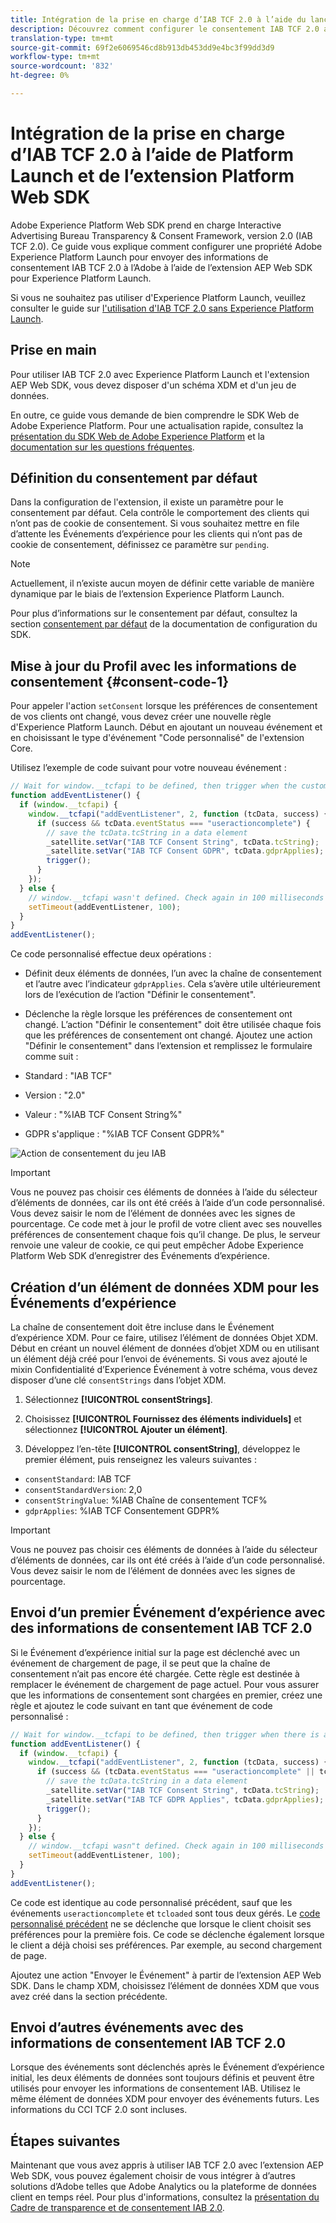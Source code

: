 ```yaml
---
title: Intégration de la prise en charge d’IAB TCF 2.0 à l’aide du lancement de la plate-forme et de l’extension Platform Web SDK
description: Découvrez comment configurer le consentement IAB TCF 2.0 avec Adobe Experience Platform Launch et l’extension Adobe Experience Platform Web SDK.
translation-type: tm+mt
source-git-commit: 69f2e6069546cd8b913db453dd9e4bc3f99dd3d9
workflow-type: tm+mt
source-wordcount: '832'
ht-degree: 0%

---
```



# Intégration de la prise en charge d’IAB TCF 2.0 à l’aide de Platform Launch et de l’extension Platform Web SDK

Adobe Experience Platform Web SDK prend en charge Interactive Advertising Bureau Transparency &amp; Consent Framework, version 2.0 (IAB TCF 2.0). Ce guide vous explique comment configurer une propriété Adobe Experience Platform Launch pour envoyer des informations de consentement IAB TCF 2.0 à l’Adobe à l’aide de l’extension AEP Web SDK pour Experience Platform Launch.

Si vous ne souhaitez pas utiliser d&#39;Experience Platform Launch, veuillez consulter le guide sur [l&#39;utilisation d&#39;IAB TCF 2.0 sans Experience Platform Launch](./without-launch.md).

## Prise en main

Pour utiliser IAB TCF 2.0 avec Experience Platform Launch et l&#39;extension AEP Web SDK, vous devez disposer d&#39;un schéma XDM et d&#39;un jeu de données.

En outre, ce guide vous demande de bien comprendre le SDK Web de Adobe Experience Platform. Pour une actualisation rapide, consultez la [présentation du SDK Web de Adobe Experience Platform](../../home.md) et la [documentation sur les questions fréquentes](../../web-sdk-faq.md).

## Définition du consentement par défaut

Dans la configuration de l&#39;extension, il existe un paramètre pour le consentement par défaut. Cela contrôle le comportement des clients qui n’ont pas de cookie de consentement. Si vous souhaitez mettre en file d’attente les Événements d’expérience pour les clients qui n’ont pas de cookie de consentement, définissez ce paramètre sur `pending`.

>[!NOTE]
>
>Actuellement, il n’existe aucun moyen de définir cette variable de manière dynamique par le biais de l’extension Experience Platform Launch.

Pour plus d’informations sur le consentement par défaut, consultez la section [consentement par défaut](../../fundamentals/configuring-the-sdk.md#default-consent) de la documentation de configuration du SDK.

## Mise à jour du Profil avec les informations de consentement {#consent-code-1}

Pour appeler l&#39;action `setConsent` lorsque les préférences de consentement de vos clients ont changé, vous devez créer une nouvelle règle d&#39;Experience Platform Launch. Début en ajoutant un nouveau événement et en choisissant le type d&#39;événement &quot;Code personnalisé&quot; de l&#39;extension Core.

Utilisez l’exemple de code suivant pour votre nouveau événement :

```javascript
// Wait for window.__tcfapi to be defined, then trigger when the customer has completed their consent and preferences.
function addEventListener() {
  if (window.__tcfapi) {
    window.__tcfapi("addEventListener", 2, function (tcData, success) {
      if (success && tcData.eventStatus === "useractioncomplete") {
        // save the tcData.tcString in a data element
        _satellite.setVar("IAB TCF Consent String", tcData.tcString);
        _satellite.setVar("IAB TCF Consent GDPR", tcData.gdprApplies);
        trigger();
      }
    });
  } else {
    // window.__tcfapi wasn't defined. Check again in 100 milliseconds
    setTimeout(addEventListener, 100);
  }
}
addEventListener();
```

Ce code personnalisé effectue deux opérations :

* Définit deux éléments de données, l’un avec la chaîne de consentement et l’autre avec l’indicateur `gdprApplies`. Cela s’avère utile ultérieurement lors de l’exécution de l’action &quot;Définir le consentement&quot;.

* Déclenche la règle lorsque les préférences de consentement ont changé. L’action &quot;Définir le consentement&quot; doit être utilisée chaque fois que les préférences de consentement ont changé. Ajoutez une action &quot;Définir le consentement&quot; dans l’extension et remplissez le formulaire comme suit :

* Standard : &quot;IAB TCF&quot;
* Version : &quot;2.0&quot;
* Valeur : &quot;%IAB TCF Consent String%&quot;
* GDPR s&#39;applique : &quot;%IAB TCF Consent GDPR%&quot;

![Action de consentement du jeu IAB](../../../assets/iab_set_consent_action.png)

>[!IMPORTANT]
>
>Vous ne pouvez pas choisir ces éléments de données à l’aide du sélecteur d’éléments de données, car ils ont été créés à l’aide d’un code personnalisé. Vous devez saisir le nom de l’élément de données avec les signes de pourcentage. Ce code met à jour le profil de votre client avec ses nouvelles préférences de consentement chaque fois qu’il change. De plus, le serveur renvoie une valeur de cookie, ce qui peut empêcher Adobe Experience Platform Web SDK d’enregistrer des Événements d’expérience.

## Création d’un élément de données XDM pour les Événements d’expérience

La chaîne de consentement doit être incluse dans le Événement d’expérience XDM. Pour ce faire, utilisez l’élément de données Objet XDM. Début en créant un nouvel élément de données d’objet XDM ou en utilisant un élément déjà créé pour l’envoi de événements. Si vous avez ajouté le mixin Confidentialité d’Experience Événement à votre schéma, vous devez disposer d’une clé `consentStrings` dans l’objet XDM.

1. Sélectionnez **[!UICONTROL consentStrings]**.

1. Choisissez **[!UICONTROL Fournissez des éléments individuels]** et sélectionnez **[!UICONTROL Ajouter un élément]**.

1. Développez l’en-tête **[!UICONTROL consentString]**, développez le premier élément, puis renseignez les valeurs suivantes :

* `consentStandard`: IAB TCF
* `consentStandardVersion`: 2,0
* `consentStringValue`: %IAB Chaîne de consentement TCF%
* `gdprApplies`: %IAB TCF Consentement GDPR%

>[!IMPORTANT]
>
>Vous ne pouvez pas choisir ces éléments de données à l’aide du sélecteur d’éléments de données, car ils ont été créés à l’aide d’un code personnalisé. Vous devez saisir le nom de l’élément de données avec les signes de pourcentage.

## Envoi d’un premier Événement d’expérience avec des informations de consentement IAB TCF 2.0

Si le Événement d’expérience initial sur la page est déclenché avec un événement de chargement de page, il se peut que la chaîne de consentement n’ait pas encore été chargée. Cette règle est destinée à remplacer le événement de chargement de page actuel. Pour vous assurer que les informations de consentement sont chargées en premier, créez une règle et ajoutez le code suivant en tant que événement de code personnalisé :

```javascript
// Wait for window.__tcfapi to be defined, then trigger when there is a consent string
function addEventListener() {
  if (window.__tcfapi) {
    window.__tcfapi("addEventListener", 2, function (tcData, success) {
      if (success && (tcData.eventStatus === "useractioncomplete" || tcData.eventStatus === "tcloaded")) {
        // save the tcData.tcString in a data element
        _satellite.setVar("IAB TCF Consent String", tcData.tcString);
        _satellite.setVar("IAB TCF GDPR Applies", tcData.gdprApplies);
        trigger();
      }
    });
  } else {
    // window.__tcfapi wasn"t defined. Check again in 100 milliseconds
    setTimeout(addEventListener, 100);
  }
}
addEventListener();
```

Ce code est identique au code personnalisé précédent, sauf que les événements `useractioncomplete` et `tcloaded` sont tous deux gérés. Le [code personnalisé précédent](#consent-code-1) ne se déclenche que lorsque le client choisit ses préférences pour la première fois. Ce code se déclenche également lorsque le client a déjà choisi ses préférences. Par exemple, au second chargement de page.

Ajoutez une action &quot;Envoyer le Événement&quot; à partir de l’extension AEP Web SDK. Dans le champ XDM, choisissez l’élément de données XDM que vous avez créé dans la section précédente.

## Envoi d’autres événements avec des informations de consentement IAB TCF 2.0

Lorsque des événements sont déclenchés après le Événement d’expérience initial, les deux éléments de données sont toujours définis et peuvent être utilisés pour envoyer les informations de consentement IAB. Utilisez le même élément de données XDM pour envoyer des événements futurs. Les informations du CCI TCF 2.0 sont incluses.

## Étapes suivantes

Maintenant que vous avez appris à utiliser IAB TCF 2.0 avec l’extension AEP Web SDK, vous pouvez également choisir de vous intégrer à d’autres solutions d’Adobe telles que Adobe Analytics ou la plateforme de données client en temps réel. Pour plus d&#39;informations, consultez la [présentation du Cadre de transparence et de consentement IAB 2.0](./overview.md).
